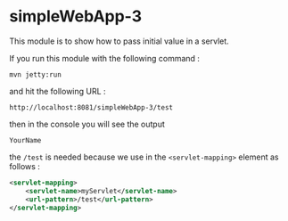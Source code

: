 simpleWebApp-3
======

This module is to show how to pass initial value in a servlet.

If you run this module with the following command :

```mvn jetty:run```

and hit the following URL :

```
http://localhost:8081/simpleWebApp-3/test
```

then in the console you will see the output

```
YourName
```

the `/test` is needed because we use in the `<servlet-mapping>` element as follows :
```xml
<servlet-mapping>
    <servlet-name>myServlet</servlet-name>
    <url-pattern>/test</url-pattern>
</servlet-mapping>
```

